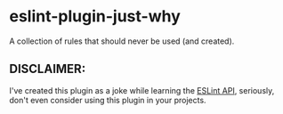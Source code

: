 # eslint-plugin-just-why

A collection of rules that should never be used (and created).

## DISCLAIMER:

I've created this plugin as a joke while learning the [ESLint API](https://eslint.org/docs/developer-guide/nodejs-api), seriously, don't even consider using this plugin in your projects.
